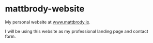# mattbrody-website
My personal website at www.mattbrody.io.

I will be using this website as my professional landing page and contact form.
